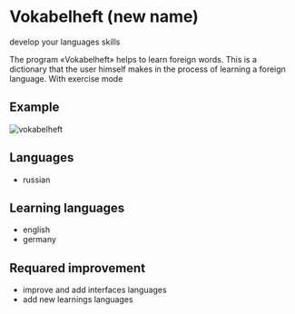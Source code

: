# Vokabelheft (new name)
develop your languages skills


The program «Vokabelheft» helps to learn foreign words.
This is a dictionary that the user himself makes in the process of learning
a foreign language. With exercise mode

## Example
![vokabelheft](https://user-images.githubusercontent.com/70598163/131660872-942b5100-b536-43b6-82fc-c1dad8af4f9d.gif)

## Languages
* russian

## Learning languages
* english
* germany


## Requared improvement
* improve and add interfaces languages
* add new learnings languages
